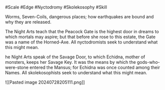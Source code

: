 #Scale #Edge #Nyctodromy #Skolekosophy #Skill 

Worms, Seven-Coils, dangerous places; how earthquakes are bound and why they are released.

The Night Arts teach that the Peacock Gate is the highest door in dreams to which mortals may aspire; but that before she rose to this estate, the Gate was a name of the Horned-Axe. All nyctodromists seek to understand what this might mean.

he Night Arts speak of the Savage Door, to which Echidna, mother of monsters, keeps her Savage Key. It was the means by which the gods-who-were-stone entered the Mansus; for Echidna was once counted among their Names. All skolekosophists seek to understand what this might mean.

![[Pasted image 20240728205111.png]]